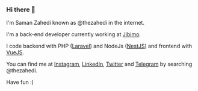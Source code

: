 ### Hi there 👋

I'm Saman Zahedi known as @thezahedi in the internet.

I'm a back-end developer currently working at [Jibimo](https://linkedin.com/company/jibimo).

I code backend with PHP ([Laravel](https://laravel.com)) and NodeJs ([NestJS](https://nestjs.org)) and frontend with [VueJS](https://vuejs.org).

You can find me at [Instagram](https://instagram.com/thezahedi), [LinkedIn](https://linkedin.com/in/thezahedi), [Twitter](https://twitter.com/thezahedi) and [Telegram](https://t.me/thezahedi) by searching @thezahedi.

Have fun :)
